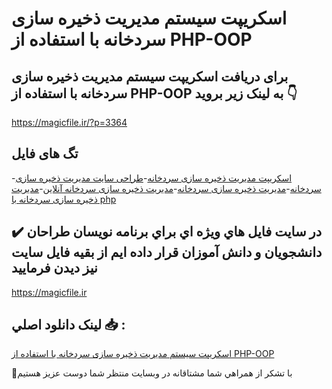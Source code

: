 # اسکریپت سیستم مدیریت ذخیره سازی سردخانه با استفاده از PHP-OOP

## برای دریافت اسکریپت سیستم مدیریت ذخیره سازی سردخانه با استفاده از PHP-OOP به لینک زیر بروید 👇

https://magicfile.ir/?p=3364

## تگ های فایل

-[اسکریپت مدیریت ذخیره سازی سردخانه](https://magicfile.ir/product/%d8%b3%db%8c%d8%b3%d8%aa%d9%85-%d9%85%d8%af%db%8c%d8%b1%db%8c%d8%aa-%d8%b0%d8%ae%db%8c%d8%b1%d9%87-%d8%b3%d8%a7%d8%b2%db%8c-%d8%b3%d8%b1%d8%af%d8%ae%d8%a7%d9%86%d9%87-php-oop/)-[طراحی سایت مدیریت ذخیره سازی سردخانه](https://magicfile.ir/product/%d8%b3%db%8c%d8%b3%d8%aa%d9%85-%d9%85%d8%af%db%8c%d8%b1%db%8c%d8%aa-%d8%b0%d8%ae%db%8c%d8%b1%d9%87-%d8%b3%d8%a7%d8%b2%db%8c-%d8%b3%d8%b1%d8%af%d8%ae%d8%a7%d9%86%d9%87-php-oop/)-[مدیریت ذخیره سازی سردخانه](https://magicfile.ir/product/%d8%b3%db%8c%d8%b3%d8%aa%d9%85-%d9%85%d8%af%db%8c%d8%b1%db%8c%d8%aa-%d8%b0%d8%ae%db%8c%d8%b1%d9%87-%d8%b3%d8%a7%d8%b2%db%8c-%d8%b3%d8%b1%d8%af%d8%ae%d8%a7%d9%86%d9%87-php-oop/)-[مدیریت ذخیره سازی سردخانه آنلاین](https://magicfile.ir/product/%d8%b3%db%8c%d8%b3%d8%aa%d9%85-%d9%85%d8%af%db%8c%d8%b1%db%8c%d8%aa-%d8%b0%d8%ae%db%8c%d8%b1%d9%87-%d8%b3%d8%a7%d8%b2%db%8c-%d8%b3%d8%b1%d8%af%d8%ae%d8%a7%d9%86%d9%87-php-oop/)-[مدیریت ذخیره سازی سردخانه با php](https://magicfile.ir/product/%d8%b3%db%8c%d8%b3%d8%aa%d9%85-%d9%85%d8%af%db%8c%d8%b1%db%8c%d8%aa-%d8%b0%d8%ae%db%8c%d8%b1%d9%87-%d8%b3%d8%a7%d8%b2%db%8c-%d8%b3%d8%b1%d8%af%d8%ae%d8%a7%d9%86%d9%87-php-oop/)

## ✔️ در سايت فايل هاي ويژه اي براي برنامه نويسان طراحان دانشجويان و دانش آموزان قرار داده ايم از بقيه فايل سايت نيز ديدن فرماييد

https://magicfile.ir


## لينک دانلود اصلي 📥 :

[اسکریپت سیستم مدیریت ذخیره سازی سردخانه با استفاده از PHP-OOP](https://magicfile.ir/product/%d8%b3%db%8c%d8%b3%d8%aa%d9%85-%d9%85%d8%af%db%8c%d8%b1%db%8c%d8%aa-%d8%b0%d8%ae%db%8c%d8%b1%d9%87-%d8%b3%d8%a7%d8%b2%db%8c-%d8%b3%d8%b1%d8%af%d8%ae%d8%a7%d9%86%d9%87-php-oop/) 


🙏با تشکر از همراهي شما مشتاقانه در وبسایت منتظر شما دوست عزیز هستیم

